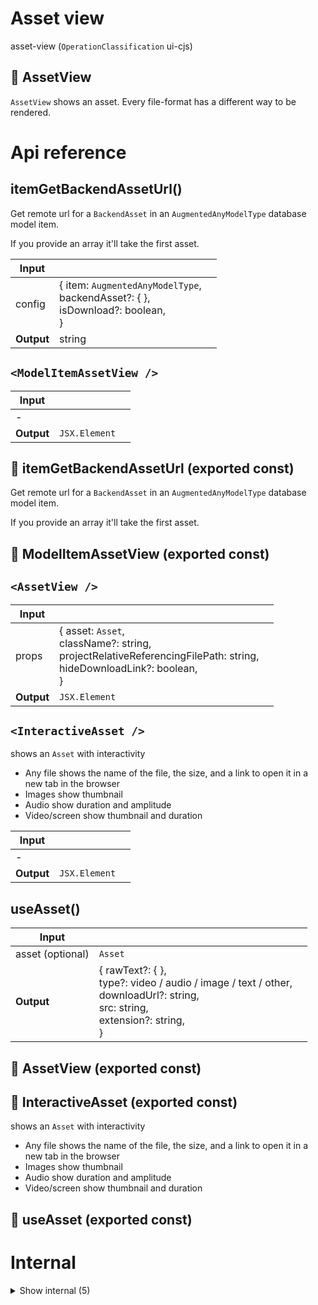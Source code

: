 # Asset view

asset-view (`OperationClassification` ui-cjs)


## 📁 AssetView

`AssetView` shows an asset. Every file-format has a different way to be rendered.




# Api reference

## itemGetBackendAssetUrl()

Get remote url for a `BackendAsset` in an `AugmentedAnyModelType` database model item.

If you provide an array it'll take the first asset.


| Input      |    |    |
| ---------- | -- | -- |
| config | { item: `AugmentedAnyModelType`, <br />backendAsset?: {  }, <br />isDownload?: boolean, <br /> } |  |
| **Output** | string   |    |



## `<ModelItemAssetView />`

| Input      |    |    |
| ---------- | -- | -- |
| - | | |
| **Output** | `JSX.Element`   |    |



## 📄 itemGetBackendAssetUrl (exported const)

Get remote url for a `BackendAsset` in an `AugmentedAnyModelType` database model item.

If you provide an array it'll take the first asset.


## 📄 ModelItemAssetView (exported const)

## `<AssetView />`

| Input      |    |    |
| ---------- | -- | -- |
| props | { asset: `Asset`, <br />className?: string, <br />projectRelativeReferencingFilePath: string, <br />hideDownloadLink?: boolean, <br /> } |  |
| **Output** | `JSX.Element`   |    |



## `<InteractiveAsset />`

shows an `Asset` with interactivity

- Any file shows the name of the file, the size, and a link to open it in a new tab in the browser
- Images show thumbnail
- Audio show duration and amplitude
- Video/screen show thumbnail and duration


| Input      |    |    |
| ---------- | -- | -- |
| - | | |
| **Output** | `JSX.Element`   |    |



## useAsset()

| Input      |    |    |
| ---------- | -- | -- |
| asset (optional) | `Asset` |  |,| projectRelativeReferencingFilePath (optional) | string |  |,| isNextStaticProductionBuild (optional) | boolean |  |
| **Output** | { rawText?: {  }, <br />type?: video / audio / image / text / other, <br />downloadUrl?: string, <br />src: string, <br />extension?: string, <br /> }   |    |



## 📄 AssetView (exported const)

## 📄 InteractiveAsset (exported const)

shows an `Asset` with interactivity

- Any file shows the name of the file, the size, and a link to open it in a new tab in the browser
- Images show thumbnail
- Audio show duration and amplitude
- Video/screen show thumbnail and duration


## 📄 useAsset (exported const)

# Internal

<details><summary>Show internal (5)</summary>
    
  # getSrc()




| Input      |    |    |
| ---------- | -- | -- |
| asset | `Asset` |  |,| projectRelativeReferencingFilePath | string |  |,| isNextStaticProductionBuild (optional) | boolean |  |
| **Output** | { src: string, <br />downloadUrl?: string, <br /> }   |    |



## useAssetInfo()

| Input      |    |    |
| ---------- | -- | -- |
| url (optional) | string |  |,| filename (optional) | string |  |
| **Output** | { rawText?: {  }, <br />type: video / audio / image / text / other, <br /> }   |    |



## 📄 defaultClassName (exported const)

## 📄 getSrc (exported const)

## 📄 useAssetInfo (exported const)

  </details>

